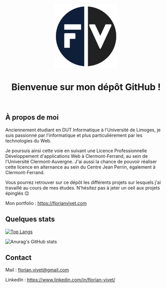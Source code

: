 <p align="center">
 <img src="https://github.com/Sohar-FV/Sohar-FV/blob/main/logo.png" alt="logo" width="200"/>
</p>

 
<h1 align="center">Bienvenue sur mon dépôt GitHub !</h1>
<br>

## À propos de moi

Anciennement étudiant en DUT Informatique à l'Université de Limoges, je suis passionné par l'informatique et plus particulièrement par les technologies du Web.

Je poursuis ainsi cette voie en suivant une Licence Professionnelle Développement d'applications Web à Clermont-Ferrand, au sein de l'Université Clermont-Auvergne. J'ai aussi la chance de pouvoir réaliser cette licence en alternance au sein du Centre Jean Perrin, également à Clermont-Ferrand.

Vous pourrez retrouver sur ce dépôt les différents projets sur lesquels j'ai travaillé au cours de mes études. N'hésitez pas à jeter un oeil aux projets épinglés 😉

Mon portfolio : https://florianvivet.com

## Quelques stats

[![Top Langs](https://github-readme-stats.vercel.app/api/top-langs/?username=Sohar-FV&layout=compact&theme=tokyonight)](https://github.com/anuraghazra/github-readme-stats)

![Anurag's GitHub stats](https://github-readme-stats.vercel.app/api?username=Sohar-FV&hide=contribs,prs&theme=tokyonight)

## Contact

Mail : florian.vivet@gmail.com

LinkedIn : https://www.linkedin.com/in/florian-vivet/

